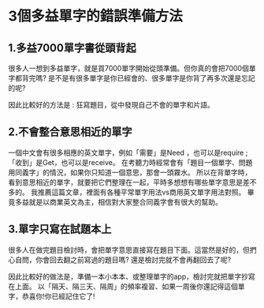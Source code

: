 # 3個多益單字的錯誤準備方法


## 1.多益7000單字書從頭背起 
很多人一想到多益單字，就是買7000單字開始從頭準備。但你真的會把7000個單字都背完嗎? 是不是有很多單字是你已經會的、很多單字是你背了再多次還是忘記的呢?

因此比較好的方法是 : 狂寫題目，從中發現自己不會的單字和片語。

## 2.不會整合意思相近的單字 
一個中文會有很多相應的英文單字，例如「需要」是Need ，也可以是require ;「收到」是Get，也可以是receive。
在考聽力時經常會有「題目一個單字、問題用同義字」的情況，如果你只知道一個意思，那會一頭霧水。
所以在背單字時，看到意思相近的單字，就要把它們整理在一起，平時多想想有哪些單字意思是差不多的。
我推薦這篇文章，裡面有各種平常單字用法vs商用英文單字用法對照。
畢竟多益就是以商業英文為主，相信對大家整合同義字會有很大的幫助。

## 3.單字只寫在試題本上 
很多人在做完題目檢討時，會把單字意思直接寫在題目下面。這當然是好的，但捫心自問，你會回去翻之前寫過的題目嗎? 還是檢討完就不會再翻回去了呢?

因此比較好的做法是，準備一本小本本、或整理單字的app，檢討完就把單字抄寫在上面。
以「隔天、隔三天、隔周」的頻率複習、如果一周後你還記得這個單字，恭喜你!你已經記住它了!

